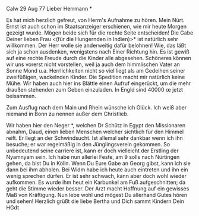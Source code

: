  Calw 29 Aug 77
Lieber Herrmann <Mogl>*

Es hat mich herzlich gefreut, von Herm's Aufnahme zu hören. Mein Nürt. Ernst ist auch schon im Staatsanzeiger erschienen, wie mir heute Morgen gezeigt wurde. Mögen beide sich für die rechte Seite entscheiden! 
Die Gabe Deiner lieben Frau <(für die Hungernden in Indien)>* ist natürlich sehr willkommen. Der Herr wolle sie anderweitig dafür belohnen! Wie, das läßt sich ja schon ausdenken, wenigstens nach Einer Richtung hin. Es ist gewiß auf eine rechte Freude durch die Kinder alle abgesehen. Schöneres können wir uns vorerst nicht vorstellen, weil ja auch dem himmlischen Vater an Sonne Mond u.a. Herrlichkeiten nicht so viel liegt als am Gedeihen seiner zweifüßigen, wackelnden Kinder. Die Spedition macht mir natürlich keine Mühe. Wir haben auch hier ins Blättle einen Aufruf eingerückt, um die mehr draußen stehenden zum Geben einzuladen. In Engld sind 40000 œ jetzt beisammen.

Zum Ausflug nach dem Main und Rhein wünsche ich Glück. Ich weiß aber niemand in Bonn zu nennen außer dem Christlieb.

Wir haben hier den Neger <Daud>*, welchen Dr Schütz in Egypt den Missionaren abnahm, Daud, einen lieben Menschen welcher sichtlich für den Himmel reift. Er liegt an der Schwindsucht. Ist allemal sehr dankbar wenn ich ihn besuche; er war regelmäßig in den Jünglingsverein gekommen. So unbedeutend seine carriere ist, kann er doch vielleicht der Erstling der Nyamnyam sein. 
Ich habe nun allerlei Feste, am 9 solls nach Nürtingen gehen, da bist Du in Kölln. Wenn Du Eure Gabe an Georg gibst, kann ich sie dann bei ihm abholen. 
Bei Widm habe ich heute auch eintreten und ihn ein wenig sprechen dürfen. Er ist sehr schwach, kann aber doch wohl wieder aufkommen. Es wurde ihm heut ein Karbunkel am Fuß aufgeschnitten; da geht die Stimme wieder besser. Der Arzt macht Hoffnung auf ein gewisses Maß von Kräftigung. 
Nun lebe wohl und mögest Du allerhand Gutes hören und sehen! 
 Herzlich grüßt die liebe Bertha
 und Dich sammt Kindern
 Dein HGdt
